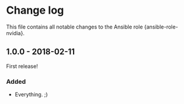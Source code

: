 # Change log

This file contains all notable changes to the Ansible role {ansible-role-nvidia}.

## 1.0.0 - 2018-02-11

First release!

### Added
- Everything. ;)
